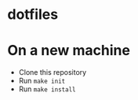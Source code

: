 dotfiles
========

# On a new machine

* Clone this repository
* Run `make init`
* Run `make install`

